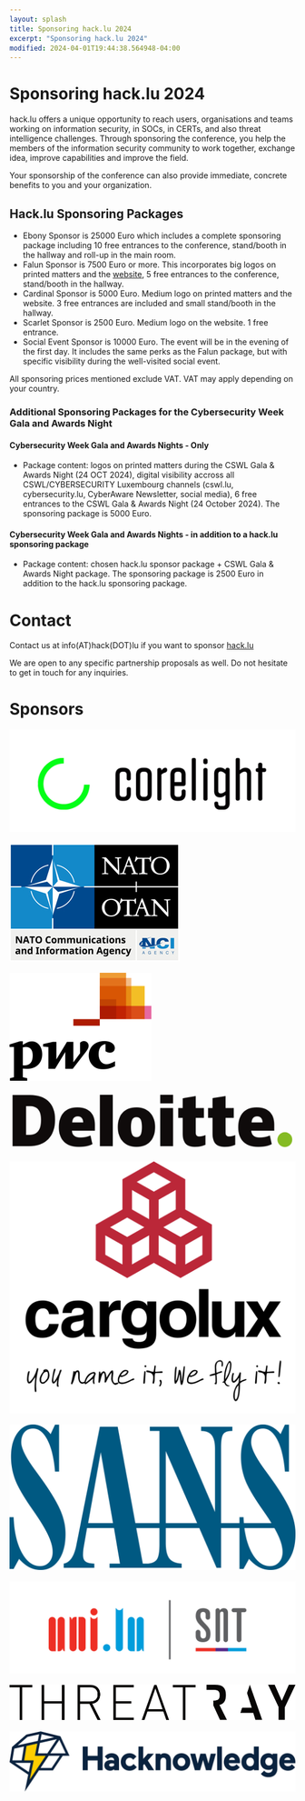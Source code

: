 ```yaml
---
layout: splash
title: Sponsoring hack.lu 2024
excerpt: "Sponsoring hack.lu 2024"
modified: 2024-04-01T19:44:38.564948-04:00
---
```


# Sponsoring hack.lu 2024 

hack.lu offers a unique opportunity to reach users, organisations and teams working on information security, in SOCs, in CERTs, and also threat intelligence challenges. Through sponsoring the conference, you help the members of the information security community to work together, exchange idea, improve capabilities and improve the field.

Your sponsorship of the conference can also provide immediate, concrete benefits to you and your organization.

## Hack.lu Sponsoring Packages

- Ebony Sponsor is 25000 Euro which includes a complete sponsoring package including 10 free entrances to the conference, stand/booth in the hallway and roll-up in the main room.
- Falun Sponsor is 7500 Euro or more. This incorporates big logos on printed matters and the [website](https://hack.lu), 5 free entrances to the conference, stand/booth in the hallway.
- Cardinal Sponsor is 5000 Euro. Medium logo on printed matters and the website. 3 free entrances are included and small stand/booth in the hallway.
- Scarlet Sponsor is 2500 Euro. Medium logo on the website. 1 free entrance.
- Social Event Sponsor is 10000 Euro. The event will be in the evening of the first day. It includes the same perks as the Falun package, but with specific visibility during the well-visited social event.

All sponsoring prices mentioned exclude VAT. VAT may apply depending on your country.

### Additional Sponsoring Packages for the Cybersecurity Week Gala and Awards Night

#### Cybersecurity Week Gala and Awards Nights - Only

- Package content: logos on printed matters during the CSWL Gala & Awards Night (24 OCT 2024), digital visibility accross all CSWL/CYBERSECURITY Luxembourg channels (cswl.lu, cybersecurity.lu, CyberAware Newsletter, social media), 6 free entrances to the CSWL Gala & Awards Night (24 October 2024). The sponsoring package is 5000 Euro.

#### Cybersecurity Week Gala and Awards Nights - in addition to a hack.lu sponsoring package

- Package content: chosen hack.lu sponsor package + CSWL Gala & Awards Night package. The sponsoring package is 2500 Euro in addition to the hack.lu sponsoring package.

# Contact

Contact us at info(AT)hack(DOT)lu if you want to sponsor [hack.lu](https://hack.lu)

We are open to any specific partnership proposals as well. Do not hesitate to get in touch for any inquiries.

# Sponsors

<a href="https://www.corelight.com/"><img src="/images/logos/corelight.png" /></a><br /><br />
<a href="https://www.ncia.nato.int/"><img src="/images/logos/NCI-Agency-Logo-small.jpg" /></a><br /><br />
<a href="https://www.pwc.lu/"> <img src="/images/logos/PricewaterhouseCoopers_Logo.png" /></a><br /><br />
<a href="https://www.deloitte.lu/"><img src="/images/logos/deloitte.png" /></a><br /><br />
<a href="https://cargolux.lu/"><img src="/images/logos/cargolux_tagline.png" /></a><br/><br/>
<a href="https://www.sans.org/"><img src="/images/logos/SANS.png"/></a><br/><br/>
<a href="https://snt.lu/"><img src="/images/logos/SnT_UL_colour_logo.png"/></a> <br/> <br/>
<a href="https://www.threatray.com/"><img src="/images/logos/Threaray_Logo.png"></a> <br/> <br/>
<a href="https://hacknowledge.com/"><img src="/images/logos/hacknowledge.png"></a> <br/> <br/>

